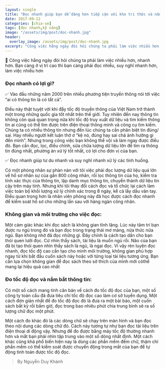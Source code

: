 ```yaml
---
layout: single
title: "Đọc nhanh giúp bạn dễ dàng hơn tiếp cận với kho tri thức và nâng cao kỹ năng làm việc"
date: 2017-09-12
categories: [chia-se]
tags: [đọc nhanh,kỹ năng]
image: "/assets/img/post/doc-nhanh.jpg"
header:
  overlay_image: /assets/img/post/doc-nhanh.jpg
excerpt: "Công việc hằng ngày đòi hỏi chúng ta phải làm việc nhiều hơn, nhanh hơn. Bạn càng ở vị trí cao thì bạn càng phải đọc nhiều, suy nghĩ nhanh hơn, làm việc nhiều hơn"
---
```

:red_circle: Công việc hằng ngày đòi hỏi chúng ta phải làm việc nhiều hơn, nhanh hơn. Bạn càng ở vị trí cao thì bạn càng phải đọc nhiều, suy nghĩ nhanh hơn, làm việc nhiều hơn
### Đọc nhanh có lợi gì?
:white_check_mark: Vào đầu những năm 2000 trên nhiều phương tiện truyền thông nói tới việc “ai có thông tin là có tất cả”.

<p>Điều này thật tuyệt vời khi đẩy tốc độ truyền thông của Việt Nam trở thành một trong những quốc gia tốt nhất trên thế giới. Tuy nhiên đến nay thông tin không còn quá quan trọng nữa khi tốc độ truy xuất dữ liệu và tìm kiếm thông tin ai cũng có thể tìm được trên điện thoại thông minh và công cụ tìm kiếm. Chúng ta có nhiều thông tin nhưng đến lúc chúng ta cần phân biệt tin đúng/ sai. Hay nhiều người kết luận thờ ơ “kệ nó, đúng hay sai chả ảnh hưởng gi đến mình”. Nhưng trong công việc bạn không thể vội vã làm ngay được điều đó. Bạn cần đọc, lọc, điều chỉnh, sửa chữa lượng dữ liệu lớn để tìm ra thông tin đúng nhất, phương án xử lý tốt nhất, có lợi cho đơn vị của bạn.</p>

:white_check_mark: Đọc nhanh giúp tư du nhanh và suy nghĩ nhanh xử lý các tình huống.

<p>Có một phòng nhân sự phàn nàn với tôi việc phải đọc lượng dữ liệu quá lớn về hồ sơ nhân sự của gần 800 công nhân, rồi lọc thông tin của họ, kiểm tra tính xác thực của thông tin, lập danh mục thông tin, chuyển thành dữ liệu tin cậy trên máy tính. Nhưng khi tôi thay đổi cách đọc và tổ chức lại cách làm việc toàn bộ khối lượng xử lý chính xác trong 8 ngày, kể cả lấy dấu vân tay. Điều quan trọng hơn là nhân viên phòng này đã học được cách đọc nhanh để kiểm soát hồ sơ cho những lần sau với hàng ngàn công nhân.</p>

### Không gian và môi trường cho việc đọc:

<p>Một cảm giác khác khi đọc sách là không gian tĩnh lặng. Lúc này tâm trí
bạn được ru ngủ trong đó và bạn đọc trong trạng thái mơ màng, nửa thức nửa
ngủ. Bạn không nhớ đã đọc những gì. Đây chính là cách tạo dần cho bạn thói
quen lười đọc. Cứ nhin thấy sách, tài liệu là muốn ngủ rồi. Não của bạn đã bị
tạo thói quen nhìn thấy sách là ngủ, là ngại đọc. Vì vậy rèn luyện đọc nhanh,
đọc tốc độ cao cần tạo cho mình môi trường, không gian phù hợp ngay từ
khi bắt đầu cuốn sách này hoặc với từng loại tài liệu tương ứng.
Bạn cần lựa chọn không gian để đọc sách theo sở thích của mình mới cóthể mang lại hiệu quả cao nhất</p>

### Đo tốc độ đọc và nắm bắt thông tin:
<p>Có một số cách mang tính căn bản về cách đo tốc độ đọc của bạn, một số
công ty toàn cầu đã đưa tiêu chí tốc độ đọc cao làm cơ sở tuyển dụng. Một
cách đơn giản nhất để đo tốc độ đọc đó là đưa ra một bài báo, một cuốn sách
bất kỳ rồi bấm giờ, đọc trong bao nhiêu phút chia trung bình sẽ ra số lượng
chữ đọc một phút.</p>
<p>Một cách đo khác đó là các dòng chữ sẽ chạy trên màn hình và bạn đọc
theo nội dung các dòng chữ đó. Cách này tương tự như bạn đọc tài liệu trên
điện thoại di động vậy. Nhưng để đo được bằng máy tốc độ thường nhanh
hơn và mắt bạn phải nhìn tập trung vào một số dòng nhất định. Một cách
khác cũng khá phổ biến hiện nay là dùng các phần mềm đếm chữ, thậm chí
phần mềm có thể kiểm soát được chuyển động trong mắt của bạn để tự động
tính toán được tốc độ đọc.</p>

>By Nguyễn Duy Khánh